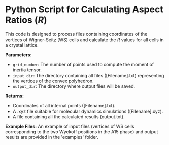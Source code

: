 # Python Script for Calculating Aspect Ratios (*R*)

This code is designed to process files containing coordinates of the vertices of Wigner-Seitz (WS) cells and calculate the *R* values for all cells in a crystal lattice.

**Parameters:**
- `grid_number`: The number of points used to compute the moment of inertia tensor.
- `input_dir`: The directory containing all files ([Filename].txt) representing the vertices of the convex polyhedron.
- `output_dir`: The directory where output files will be saved.

**Returns:**
- Coordinates of all internal points ([Filename].txt).
- A .xyz file suitable for molecular dynamics simulations ([Filename].xyz).
- A file containing all the calculated results (output.txt).

**Example Files:**
An example of input files (vertices of WS cells corresponding to the two Wyckoff positions in the A15 phase) and output results are provided in the 'examples' folder.
